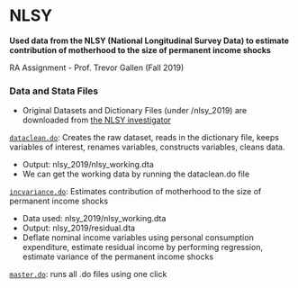 # NLSY

**Used data from the NLSY (National Longitudinal Survey Data) to estimate contribution of motherhood to the size of permanent income shocks**

RA Assignment - Prof. Trevor Gallen (Fall 2019)

### Data and Stata Files
-  Original Datasets and Dictionary Files (under /nlsy_2019) are downloaded from [the NLSY investigator](https://www.nlsinfo.org/investigator/pages/search.jsp?s=NLSY79)

[`dataclean.do`](https://github.com/debasmita-das-econ/NLSY/blob/main/dataclean.do): Creates the raw dataset, reads in the dictionary file, keeps variables of interest, renames variables, constructs variables, cleans data.
-  Output: nlsy_2019/nlsy_working.dta
-  We can get the working data by running the dataclean.do file

[`incvariance.do`](https://github.com/debasmita-das-econ/NLSY/blob/main/incvariance.do): Estimates contribution of motherhood to the size of permanent income shocks
- Data used: nlsy_2019/nlsy_working.dta 
- Output: nlsy_2019/residual.dta
- Deflate nominal income variables using personal consumption expenditure, estimate residual income by performing regression, estimate variance of the permanent income shocks  

[`master.do`](https://github.com/debasmita-das-econ/NLSY/blob/main/master.do): runs all .do files using one click
